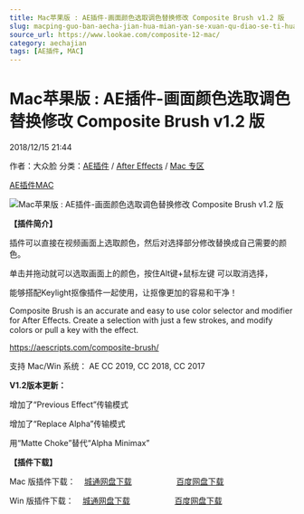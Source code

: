 ```yaml
---
title: Mac苹果版 : AE插件-画面颜色选取调色替换修改 Composite Brush v1.2 版
slug: macping-guo-ban-aecha-jian-hua-mian-yan-se-xuan-qu-diao-se-ti-huan-xiu-gai-composite-brush-v1-2-ban
source_url: https://www.lookae.com/composite-12-mac/
category: aechajian
tags: [AE插件, MAC]
---
```

# Mac苹果版 : AE插件-画面颜色选取调色替换修改 Composite Brush v1.2 版

2018/12/15 21:44

作者：大众脸
分类：[AE插件](https://www.lookae.com/after-effects/aechajian/) / [After Effects](https://www.lookae.com/after-effects/) / [Mac 专区](https://www.lookae.com/mac-osx/)

[AE插件](https://www.lookae.com/tag/ae%e6%8f%92%e4%bb%b6/)[MAC](https://www.lookae.com/tag/mac/)

![ Mac苹果版 : AE插件-画面颜色选取调色替换修改 Composite Brush v1.2 版](https://www.lookae.com/wp-content/uploads/2018/11/Composite-Brush-.jpg " Mac苹果版 : AE插件-画面颜色选取调色替换修改 Composite Brush v1.2 版-LookAE.com")

**【插件简介】**

插件可以直接在视频画面上选取颜色，然后对选择部分修改替换成自己需要的颜色。

单击并拖动就可以选取画面上的颜色，按住Alt键+鼠标左键 可以取消选择，

能够搭配Keylight抠像插件一起使用，让抠像更加的容易和干净！

Composite Brush is an accurate and easy to use color selector and modifier for After Effects. Create a selection with just a few strokes, and modify colors or pull a key with the effect.

https://aescripts.com/composite-brush/

支持 Mac/Win 系统： AE CC 2019, CC 2018, CC 2017

**V1.2版本更新：**

增加了“Previous Effect”传输模式

增加了“Replace Alpha”传输模式

用“Matte Choke”替代“Alpha Minimax”

**【插件下载】**

Mac 版插件下载：    [城通网盘下载](https://lookae.ctfile.com/fs/680462-325469938)                    [百度网盘下载](https://pan.baidu.com/s/1sn1VyJ6dvskfxIoQvJeEbQ)

Win 版插件下载：    [城通网盘下载](https://lookae.ctfile.com/fs/680462-322137706)                    [百度网盘下载](https://pan.baidu.com/s/1WhtFlWWHkyUsmthsN9UeSw)
